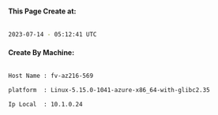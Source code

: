 
   
#### This Page Create at:

```bash

2023-07-14 - 05:12:41 UTC

```

#### Create By Machine:

```bash

Host Name : fv-az216-569

platform  : Linux-5.15.0-1041-azure-x86_64-with-glibc2.35

Ip Local  : 10.1.0.24

```

